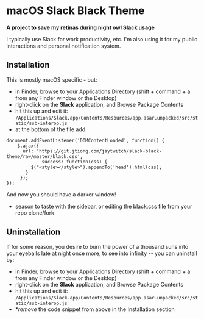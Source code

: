 # macOS Slack Black Theme

**A project to save my retinas during night owl Slack usage**

I typically use Slack for work productivity, etc. I'm also using it for my public interactions and personal notification system.

## Installation

This is mostly macOS specific - but: 

* in Finder, browse to your Applications Directory (shift + command + a from any Finder window or the Desktop)
* right-click on the **Slack** application, and Browse Package Contents
* hit this up and edit it: `/Applications/Slack.app/Contents/Resources/app.asar.unpacked/src/static/ssb-interop.js`
* at the bottom of the file add:

```
document.addEventListener('DOMContentLoaded', function() {
    $.ajax({
      url: 'https://git.jtiong.com/jaytwitch/slack-black-theme/raw/master/black.css',
             success: function(css) {
         $("<style></style>").appendTo('head').html(css);
       }
     });
});
```

And now you should have a darker window!

* season to taste with the sidebar, or editing the black.css file from your repo clone/fork

## Uninstallation

If for some reason, you desire to burn the power of a thousand suns into your eyeballs late at night once more, to see into infinity -- you can uninstall by:

* in Finder, browse to your Applications Directory (shift + command + a from any Finder window or the Desktop)
* right-click on the **Slack** application, and Browse Package Contents
* hit this up and edit it: `/Applications/Slack.app/Contents/Resources/app.asar.unpacked/src/static/ssb-interop.js`
* **remove* the code snippet from above in the Installation section
